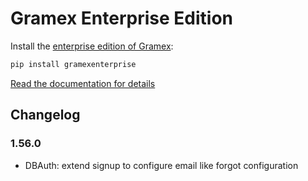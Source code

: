 # Gramex Enterprise Edition

Install the [enterprise edition of Gramex](https://learn.gramener.com/guide/):

```bash
pip install gramexenterprise
```

[Read the documentation for details](https://learn.gramener.com/guide/)


## Changelog

### 1.56.0

- DBAuth: extend signup to configure email like forgot configuration